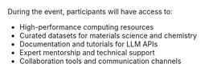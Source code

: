 During the event, participants will have access to:

- High-performance computing resources
- Curated datasets for materials science and chemistry
- Documentation and tutorials for LLM APIs
- Expert mentorship and technical support
- Collaboration tools and communication channels
